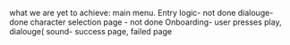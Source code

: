 what we are yet to achieve:
main menu. 
Entry logic- not done 
dialouge- done 
character selection page - not done 
Onboarding- user presses play, dialouge(
sound- 
success page, failed page 
